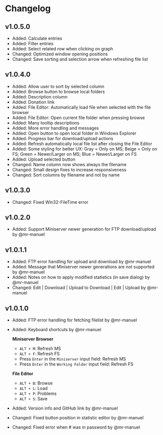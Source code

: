 # Changelog

## v1.0.5.0

* Added: Calculate entries
* Added: Filter entries
* Added: Select related row when clicking on graph
* Changed: Optimized window opening positions
* Changed: Save sorting and selection arrow when refreshing file list

## v1.0.4.0

* Added: Allow user to sort by selected column
* Added: Browse button to browse local folders
* Added: Description column
* Added: Donation link
* Added: File Editor: Automatically load file when selected with the file browser
* Added: File Editor: Open current file folder when pressing browse
* Added: Many tooltip descriptions
* Added: More error handling and messages
* Added: Open button to open local folder in Windows Explorer
* Added: Progress bar for download/upload actions
* Added: Refresh automatically local file list after closing the File Editor
* Added: Some styling for better UX: Gray = Only on MS; Beige = Only on FS; Green = Newer/Larger on MS; Blue = Newer/Larger on FS
* Added: Upload selected button
* Changed: Name column now shows always the filename
* Changed: Small design fixes to increase responsiveness
* Changed: Sort columns by filename and not by name

## v1.0.3.0

* Changed: Fixed Win32-FileTime error

## v1.0.2.0

* Added: Support Miniserver newer generation for FTP download/upload by @mr-manuel

## v1.0.1.1

* Added: FTP error handling for upload and download by @mr-manuel
* Added: Message that Miniserver newer generations are not supported by @mr-manuel
* Added: Notes on how to apply modified statistics (in save dialog) by @mr-manuel
* Changed: Edit | Download | Upload to Download | Edit | Upload by @mr-manuel

## v1.0.1.0

* Added: FTP error handling for fetching filelist by @mr-manuel
* Added: Keyboard shortcuts by @mr-manuel

  **Miniserver Browser**
  * `ALT + M`: Refresh MS
  * `ALT + F`: Refresh FS
  * Press `Enter` in the `Miniserver` input field: Refresh MS
  * Press `Enter` in the `Working Folder` input field: Refresh FS

  **File Editor**
  * `ALT + B`: Browse
  * `ALT + L`: Load
  * `ALT + P`: Problems
  * `ALT + S`: Save

* Added: Version info and GitHub link by @mr-manuel
* Changed: Fixed button position in statistic editor by @mr-manuel
* Changed: Fixed error when # was in password by @mr-manuel
